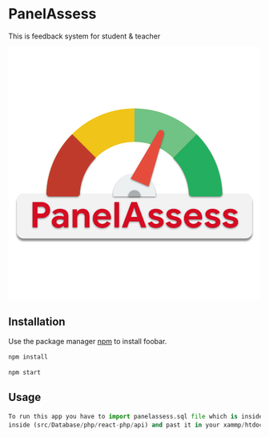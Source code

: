 # PanelAssess
This is feedback system for student &amp; teacher

![alt text](https://github.com/parixitsoni/PanelAssess/blob/master/src/component/Logo/custom1.png)

## Installation

Use the package manager [npm](https://docs.npmjs.com/cli/install) to install foobar.

```bash
npm install
```
```bash
npm start
```

## Usage

```python
To run this app you have to import panelassess.sql file which is inside (src/Database/backend/) after this copy react-php folder which is
inside (src/Database/php/react-php/api) and past it in your xammp/htdocs directory
```

